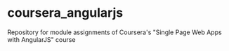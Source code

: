 # coursera_angularjs
Repository for module assignments of Coursera's "Single Page Web Apps with AngularJS" course
